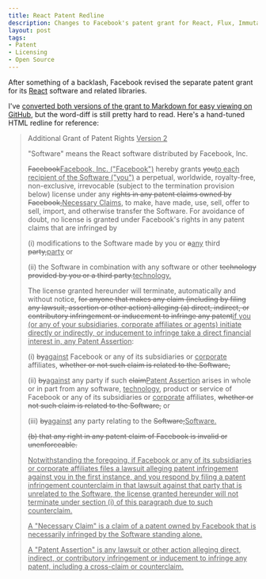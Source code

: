 ```yaml
---
title: React Patent Redline
description: Changes to Facebook's patent grant for React, Flux, Immutable, &c.
layout: post
tags:
- Patent
- Licensing
- Open Source
---
```


After something of a backlash, Facebook revised the separate patent grant for its [React][react] software and related libraries.

I've [converted both versions of the grant to Markdown for easy viewing on GitHub][repo], but the word-diff is still pretty hard to read. Here's a hand-tuned HTML redline for reference:

<!--jump-->

> Additional Grant of Patent Rights <ins>Version 2</ins>
>
> "Software" means the React software distributed by Facebook, Inc.
>
> <del>Facebook</del><ins>Facebook, Inc. ("Facebook")</ins> hereby grants <del>you</del><ins>to each recipient of the Software ("you")</ins> a perpetual, worldwide, royalty-free, non-exclusive, irrevocable (subject to the termination provision below) license under any <del>rights in any patent claims owned by Facebook,</del><ins>Necessary Claims,</ins> to make, have made, use, sell, offer to sell, import, and otherwise transfer the Software. For avoidance of doubt, no license is granted under Facebook's rights in any patent claims that are infringed by
>
> (i) modifications to the Software made by you or <del>a</del><ins>any</ins> third <del>party,</del><ins>party</ins> or
>
> (ii) the Software in combination with any software or other <del>technology provided by you or a third party.</del><ins>technology.</ins>
>
> The license granted hereunder will terminate, automatically and without notice, <del>for anyone that makes any claim (including by filing any lawsuit, assertion or other action) alleging (a) direct, indirect, or contributory infringement or inducement to infringe any patent</del><ins>if you (or any of your subsidiaries, corporate affiliates or agents) initiate directly or indirectly, or inducement to infringe take a direct financial interest in, any Patent Assertion</ins>:
>
> (i) <del>by</del><ins>against</ins> Facebook or any of its subsidiaries or <ins>corporate</ins> affiliates, <del>whether or not such claim is related to the Software,</del>
>
> (ii) <del>by</del><ins>against</ins> any party if such <del>claim</del><ins>Patent Assertion</ins> arises in whole or in part from any software, <ins>technology,</ins> product or service of Facebook or any of its subsidiaries or <ins>corporate</ins> affiliates, <del>whether or not such claim is related to the Software,</del> or
>
> (iii) <del>by</del><ins>against</ins> any party relating to the <del>Software;</del><ins>Software.</ins>
>
> <del>(b) that any right in any patent claim of Facebook is invalid or unenforceable.</del>
>
> <ins>Notwithstanding the foregoing, if Facebook or any of its subsidiaries or corporate affiliates files a lawsuit alleging patent infringement against you in the first instance, and you respond by filing a patent infringement counterclaim in that lawsuit against that party that is unrelated to the Software, the license granted hereunder will not terminate under section (i) of this paragraph due to such counterclaim.</ins>
>
> <ins>A "Necessary Claim" is a claim of a patent owned by Facebook that is necessarily infringed by the Software standing alone.</ins>
>
> <ins>A "Patent Assertion" is any lawsuit or other action alleging direct, indirect, or contributory infringement or inducement to infringe any patent, including a cross-claim or counterclaim.</ins>

[react]: https://github.com/facebook/react

[repo]: https://github.com/kemitchell/facebook-patent-grant
